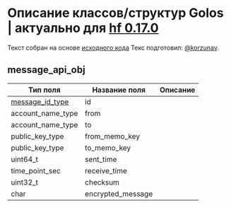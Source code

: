 # Описание классов/структур Golos | актуально для [hf 0.17.0](https://github.com/GolosChain/golos/releases/tag/v0.17.0)
Текст собран на основе [исходного кода](https://github.com/GolosChain/golos/tree/master/plugins/private_message/include/golos/plugins/private_message/private_message_objects.hpp)
Текс подготовил: [@korzunav](https://golos.io/@korzunav).
## message_api_obj


|Тип поля|Название поля|Описание|
|--------|-------------|--------|
|[message_id_type](message_id_type.md)|id||
|account_name_type|from||
|account_name_type|to||
|public_key_type|from_memo_key||
|public_key_type|to_memo_key||
|uint64_t|sent_time||
|time_point_sec|receive_time||
|uint32_t|checksum||
|char|encrypted_message||
